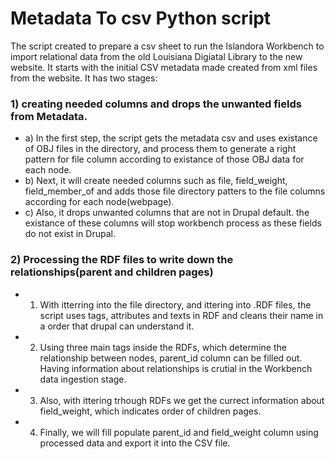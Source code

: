 # Metadata To csv Python script
The script created to prepare a csv sheet to run the Islandora Workbench to import relational data from the old Louisiana Digiatal Library to the new website. It starts with the initial CSV metadata made created from xml files from the website. It has two stages:
### 1) creating needed columns and drops the unwanted fields from Metadata.
- a) In the first step, the script gets the metadata csv and uses existance of OBJ files in the directory, and process them to generate a right pattern for file column according to existance of those OBJ data for each node.
- b) Next, it will create needed columns such as file, field_weight, field_member_of and adds those file directory patters to the file columns according for each node(webpage).
- c) Also, it drops unwanted columns that are not in Drupal default. the existance of these columns will stop workbench process as these fields do not exist in Drupal. 

### 2) Processing the RDF files to write down the relationships(parent and children pages)
- 1) With itterring into the file directory, and ittering into .RDF files, the script uses tags, attributes and texts in RDF and cleans their name in a order that drupal can understand it.
- 2) Using three main tags inside the RDFs, which determine the relationship between nodes, parent_id column can be filled out. Having information about relationships is crutial in the Workbench data ingestion stage. 
- 3) Also, with ittering trhough RDFs we get the currect information about field_weight, which indicates order of children pages.
- 4) Finally, we will fill populate parent_id and field_weight column using processed data and export it into the CSV file.
